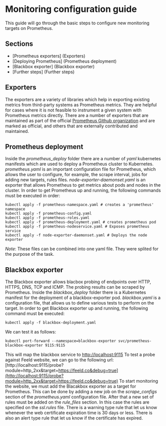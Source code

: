 # Monitoring configuration guide

This guide will go through the basic steps to configure new monitoring targets
on Prometheus.

## Sections

* [Prometheus exporters] (Exporters)
* [Deploying Prometheus] (Prometheus deployment)
* [Blackbox exporter] (Blackbox exporter)
* [Further steps] (Further steps)

## Exporters

The exporters are a variety of libraries which help in exporting existing
metrics from third-party systems as Prometheus metrics. They are helpful for
cases where it is not feasible to instrument a given system with Prometheus
metrics directly.
There are a number of exporters that are maintained as part of the official
[Prometheus Github organization](https://github.com/prometheus) and are marked
as official, and others that are externally contributed and maintained.

## Prometheus deployment

Inside the *prometheus_deploy* folder there are a number of *yaml* kubernetes
manifests which are used to deploy a Prometheus cluster to Kubernetes.
*prometheus.yaml* is an important configuration file for Prometheus, which
allows the user to configure, for example, the scrape interval, jobs for adding
new targets, rules files.
*node-exporter-daemonset.yaml* is an exporter that allows Prometheus to get
metrics about pods and nodes in the cluster.
In order to get Prometheus up and running, the following commands must be
executed in order:

```
kubectl apply -f prometheus-namespace.yaml # creates a 'prometheus' namespace
kubectl apply -f prometheus-config.yaml
kubectl apply -f prometheus-roles.yaml
kubectl apply -f prometheus-deployment.yaml # creates prometheus pod
kubectl apply -f prometheus-nodeservice.yaml # Exposes prometheus service
kubectl apply -f node-exporter-daemonset.yaml # Deploys the node exporter
```
*Note*: These files can be combined into one yaml file. They were splited for
the purpose of the task.

## Blackbox exporter

The Blackbox exporter allows blacbox probing of endpoints over HTTP, HTTPS, DNS,
TCP and ICMP. The probing results can be scraped by Prometheus.
Inside the *blackbox_deploy* folder there is a Kubernetes manifest for the
deployment of a blackbox-exporter pod.
*blackbox.yaml* is a configuration file, that allows us to define various tests
to perform on the target.
In order to get Blackbox exporter up and running, the following command must be
executed:

```
kubectl apply -f blackbox-deployment.yaml
```

We can test it as follows:

```
kubectl port-forward --namespace=blackbox-exporter svc/prometheus-blackbox-exporter 9115:9115
```

This will map the blackbox service to [http://localhost:9115](http://localhost:9115)
To test a probe against Feeld website, we can go to the following url:
[http://localhost:9115/probe?module=http_2xx&target=https://feeld.co&debug=true](http://localhost:9115/probe?module=http_2xx&target=https://feeld.co&debug=true)
To start monitoring the website, we must add the Blacakbox exporter as a target
for Prometheus. This can be done by adding a new job on the *scrape_configs*
section of the *prometheus.yaml* configuration file. After that a new set of
rules must be added on the *rule_files* section.
In this case the rules are specified on the *ssl.rules* file. There is a
warning type rule that let us know whenever the web certificate expiration time
is 30 days or less. There is also an alert type rule that let us know if the
certificate has expired.
